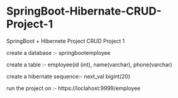 # SpringBoot-Hibernate-CRUD-Project-1
SpringBoot + Hibernete Project CRUD Project 1


create a database :- springbootemployee

create a table :- employee(id (int), name(varchar), phone(varchar)

create a hibernate sequence:- next_val bigint(20)

run the project on :- https://loclahost:9999/employee
